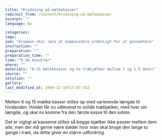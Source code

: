 ```yaml
---
title: "Krydsning på mælkekasser"
redirect_from: /content/krydsning-på-mælkekasser
excerpt: ""
language: da

categories: 
tags: 
aim: "Gruppen skal lære at kommunikere ordenligt for at gennemføre"
instruction: ""
preparation: ""
preparation_time: ""
time: "5-20 minutter"
where: ""
materials: "6-15 mælkekasser og to træbjælker mellem 1 og 1.5 meter"
source: ""
solution: ""
gallery:
last_modified_at: 2009-12-10T17:07:58Z
---
```

Mellem 6 og 15 mælke kasser stilles op med varierende længde til hindanden. Holdet får nu udleveret to solide træbjælker, med hver sin længde, og skal nu komme fra den første kasse til den sidste.

Det er vigtigt at kasserne stilles så begge bjælker ikke passer mellem dem alle, men der må gerne være steder hvor man skal bruge den lange to gange i træk, da dette giver en større udfordring.
